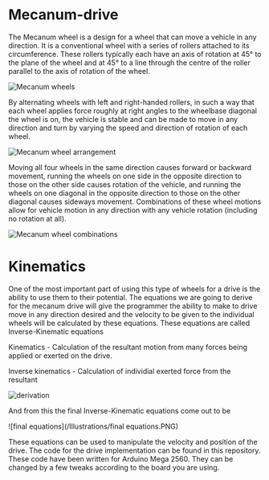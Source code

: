 # Mecanum-drive
  
The Mecanum wheel is a design for a wheel that can move a vehicle in any direction. It is a conventional wheel with a series of rollers attached to its circumference. These rollers typically each have an axis of rotation at 45° to the plane of the wheel and at 45° to a line through the centre of the roller parallel to the axis of rotation of the wheel.

![Mecanum wheels](/Illustrations/LeftAndRight_Mecanum_Wheel.png)

By alternating wheels with left and right-handed rollers, in such a way that each wheel applies force roughly at right angles to the wheelbase diagonal the wheel is on, the vehicle is stable and can be made to move in any direction and turn by varying the speed and direction of rotation of each wheel.

![Mecanum wheel arrangement](/Illustrations/Mecanum_Wheel_Installation_02.png)

Moving all four wheels in the same direction causes forward or backward movement, running the wheels on one side in the opposite direction to those on the other side causes rotation of the vehicle, and running the wheels on one diagonal in the opposite direction to those on the other diagonal causes sideways movement. Combinations of these wheel motions allow for vehicle motion in any direction with any vehicle rotation (including no rotation at all).

![Mecanum wheel combinations](/Illustrations/wheel-rotations.jpg)

# Kinematics

One of the most important part of using this type of wheels for a drive is the ability to use them to their potential. The equations we are going to derive for the mecanum drive will give the programmer the ability to make to drive move in any direction desired and the velocity to be given to the individual wheels will be calculated by these equations. These equations are called Inverse-Kinematic equations

Kinematics - Calculation of the resultant motion from many forces being applied or exerted on the drive.


Inverse kinematics - Calculation of individial exerted force from the resultant

![derivation](/Illustrations/Derivation.PNG) 

And from this the final Inverse-Kinematic equations come out to be 

![final equations](/Illustrations/final equations.PNG)

These equations can be used to manipulate the velocity and position of the drive. The code for the drive implementation can be found in this repository. These code have been written for Arduino Mega 2560. They can be changed by a few tweaks according to the board you are using.